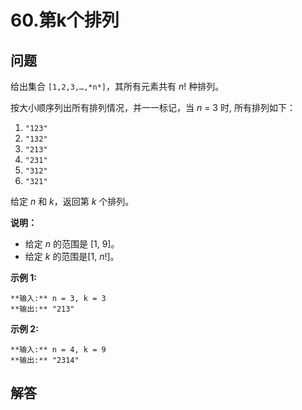# 60.第k个排列

## 问题

给出集合 `[1,2,3,…,*n*]`，其所有元素共有 *n*! 种排列。

按大小顺序列出所有排列情况，并一一标记，当 *n* = 3 时, 所有排列如下：

1. `"123"`
2. `"132"`
3. `"213"`
4. `"231"`
5. `"312"`
6. `"321"`

给定 *n* 和 *k*，返回第 *k* 个排列。

**说明：**

* 给定 *n* 的范围是 [1, 9]。
* 给定 *k* 的范围是[1, *n*!]。

**示例 1:**

```
**输入:** n = 3, k = 3
**输出:** "213"

```

**示例 2:**

```
**输入:** n = 4, k = 9
**输出:** "2314"

```



## 解答

